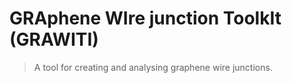 # GRAphene WIre junction ToolkIt (GRAWITI)

> A tool for creating and analysing graphene wire junctions.